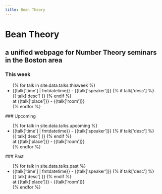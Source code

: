 ```yaml
---
title: Bean Theory
---
```

# Bean Theory
## a unified webpage for Number Theory seminars in the Boston area

### This week
<ul>
{% for talk in site.data.talks.thisweek %}
  <li>
    {{talk['time'] | fmtdatetime}}
    - {{talk['speaker']}}
    {% if talk['desc'] %}
      <br>
      {{ talk['desc'] }}
    {% endif %}
    <br>
    at {{talk['place']}} - {{talk['room']}}
  </li>
  {% endfor %}
</ul>
### Upcoming
<ul>
{% for talk in site.data.talks.upcoming %}
  <li>
    {{talk['time'] | fmtdatetime}}
    - {{talk['speaker']}}
    {% if talk['desc'] %}
      <br>
      {{ talk['desc'] }}
    {% endif %}
    <br>
    at {{talk['place']}} - {{talk['room']}}
  </li>
  {% endfor %}
</ul>
### Past
<ul>
{% for talk in site.data.talks.past %}
  <li>
    {{talk['time'] | fmtdatetime}}
    - {{talk['speaker']}}
    {% if talk['desc'] %}
      <br>
      {{ talk['desc'] }}
    {% endif %}
    <br>
    at {{talk['place']}} - {{talk['room']}}
  </li>
  {% endfor %}
</ul>
